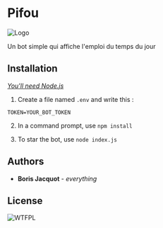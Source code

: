 # Pifou

![Logo](https://i.imgur.com/69Xxrkf.jpg)

Un bot simple qui affiche l'emploi du temps du jour

## Installation
*[You'll need Node.js](https://nodejs.org/)*

1. Create a file named `.env` and write this :

```
TOKEN=YOUR_BOT_TOKEN
```

2. In a command prompt, use `npm install`


3. To star the bot, use `node index.js`

## Authors
* **Boris Jacquot** - *everything*

## License

![WTFPL](http://www.wtfpl.net/wp-content/uploads/2012/12/wtfpl-badge-2.png)